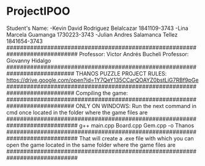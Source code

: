 # ProjectIPOO
  Student's Name:
  -Kevin David Rodriguez Belalcazar 1841109-3743
  -Lina Marcela Guamanga 1730223-3743
  -Julian Andres Salamanca Tellez 1841654-3743
  #############################################################################
   Professor: Victor Andrés Bucheli
   Professor: Giovanny Hidalgo
  ############################################################################
   THANOS PUZZLE PROJECT RULES:
   https://drive.google.com/open?id=1Y7QeY135CCarQOAYZ0bstLiG7RBf9pGe
  ############################################################################
   Compiling the game:
  ############################################################################
   ONLY ON WINDOWS: Run the next command in cmd once located in the folder where the game files are
  #############################################################################
   g++ main.cpp Board.cpp Gem.cpp -o Thanos
  #############################################################################
   That will create a .exe file with which you can open the game located in the
   same folder where the game files are
  #############################################################################
